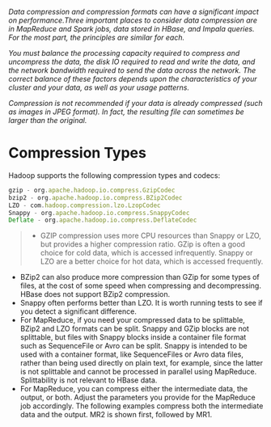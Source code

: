 <!-- TITLE: Data Compression -->

*Data compression and compression formats can have a significant impact on performance.Three important places to consider data compression are in MapReduce and Spark jobs, data stored in HBase, and Impala queries. For the most part, the principles are similar for each.*

*You must balance the processing capacity required to compress and uncompress the data, the disk IO required to read and write the data, and the network bandwidth required to send the data across the network. The correct balance of these factors depends upon the characteristics of your cluster and your data, as well as your usage patterns.*

*Compression is not recommended if your data is already compressed (such as images in JPEG format). In fact, the resulting file can sometimes be larger than the original.*

# Compression Types
Hadoop supports the following compression types and codecs:

```javascript
gzip - org.apache.hadoop.io.compress.GzipCodec
bzip2 - org.apache.hadoop.io.compress.BZip2Codec
LZO - com.hadoop.compression.lzo.LzopCodec
Snappy - org.apache.hadoop.io.compress.SnappyCodec
Deflate - org.apache.hadoop.io.compress.DeflateCodec
```

> * GZIP compression uses more CPU resources than Snappy or LZO, but provides a higher compression ratio. GZip is often a good choice for cold data, which is accessed infrequently. Snappy or LZO are a better choice for hot data, which is accessed frequently.
* BZip2 can also produce more compression than GZip for some types of files, at the cost of some speed when compressing and decompressing. HBase does not support BZip2 compression.
* Snappy often performs better than LZO. It is worth running tests to see if you detect a significant difference.
* For MapReduce, if you need your compressed data to be splittable, BZip2 and LZO formats can be split. Snappy and GZip blocks are not splittable, but files with Snappy blocks inside a container file format such as SequenceFile or Avro can be split. Snappy is intended to be used with a container format, like SequenceFiles or Avro data files, rather than being used directly on plain text, for example, since the latter is not splittable and cannot be processed in parallel using MapReduce. Splittability is not relevant to HBase data.
* For MapReduce, you can compress either the intermediate data, the output, or both. Adjust the parameters you provide for the MapReduce job accordingly. The following examples compress both the intermediate data and the output. MR2 is shown first, followed by MR1.







